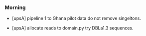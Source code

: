 
### Morning

- [upsA] pipeline 1 to Ghana pilot data do not remove singeltons. 

- [upsA] allocate reads to domain.py try DBLa1.3 sequences.
